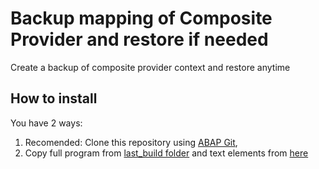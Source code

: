 # Backup mapping of Composite Provider and restore if needed
Create a backup of composite provider context and restore anytime

## How to install
You have 2 ways:
1. Recomended: Clone this repository using [ABAP Git](https://github.com/larshp/abapGit), 
2. Copy full program from [last_build folder](https://raw.githubusercontent.com/pawelwiejkut/bw_hcpr_cp/main/last_build/zbw_hcpr_cp.abap) and text elements from [here](https://raw.githubusercontent.com/pawelwiejkut/bw_hcpr_cp/main/last_build/text_elements.txt) 
